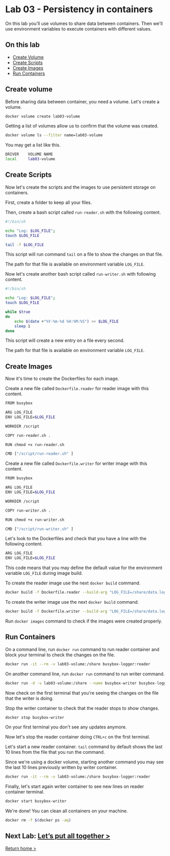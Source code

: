 # Lab 03 - Persistency in containers

On this lab you'll use volumes to share data between containers.
Then we'll use environment variables to execute containers with different values.

## On this lab

- [Create Volume](lab03.md#create-volume)
- [Create Scripts](lab03.md#create-scripts)
- [Create Images](lab03.md#create-images)
- [Run Containers](lab03.md#run-containers)

## Create volume

Before sharing data between container, you need a volume. Let's create a volume.

```bash
docker volume create lab03-volume
```

Getting a list of volumes allow us to confirm that the volume was created.

```bash
docker volume ls --filter name=lab03-volume
```

You may get a list like this.

```bash
DRIVER    VOLUME NAME
local     lab03-volume
```

## Create Scripts

Now let's create the scripts and the images to use persistent storage on containers.

First, create a folder to keep all your files.

Then, create a bash script called `run-reader.sh` with the following content.

```bash
#!/bin/sh

echo "Log: $LOG_FILE";
touch $LOG_FILE

tail -f $LOG_FILE
```

This script will run command `tail` on a file to show the changes on that file.

The path for that file is available on environment variable `LOG_FILE`.

Now let's create another bash script called `run-writer.sh` with following content.

```bash
#!/bin/sh

echo "Log: $LOG_FILE";
touch $LOG_FILE

while $true
do 
    echo $(date +"%Y-%m-%d %H:%M:%S") >> $LOG_FILE
    sleep 1
done
```

This script will create a new entry on a file every second.

The path for that file is available on environment variable `LOG_FILE`.

## Create Images

Now it's time to create the Dockerfiles for each image.

Create a new file called `Dockerfile.reader` for reader image with this content.

```bash
FROM busybox

ARG LOG_FILE
ENV LOG_FILE=$LOG_FILE

WORKDIR /script

COPY run-reader.sh .

RUN chmod +x run-reader.sh

CMD ["/script/run-reader.sh" ]
```

Create a new file called `Dockerfile.writer` for writer image with this content.

```bash
FROM busybox

ARG LOG_FILE
ENV LOG_FILE=$LOG_FILE

WORKDIR /script

COPY run-writer.sh .

RUN chmod +x run-writer.sh

CMD ["/script/run-writer.sh" ]
```

Let's look to the Dockerfiles and check that you have a line with the following content.

```bash
ARG LOG_FILE
ENV LOG_FILE=$LOG_FILE
```

This code means that you may define the default value for the environment variable `LOG_FILE` during image build.

To create the reader image use the next `docker build` command.

```bash
docker build -f Dockerfile.reader --build-arg "LOG_FILE=/share/data.log" -t busybox-logger:reader .
```

To create the writer image use the next `docker build` command.

```bash
docker build -f Dockerfile.writer --build-arg "LOG_FILE=/share/data.log" -t busybox-logger:writer .
```

Run `docker images` command to check if the images were created properly.

## Run Containers

On a command line, run `docker run` command to run reader container and block your terminal to check the changes on the file.

```bash
docker run -it --rm -v lab03-volume:/share busybox-logger:reader
```

On another command line, run `docker run` command to run writer command.

```bash
docker run -d -v lab03-volume:/share --name busybox-writer busybox-logger:writer
```

Now check on the first terminal that you're seeing the changes on the file that the writer is doing.

Stop the writer container to check that the reader stops to show changes.

```bash
docker stop busybox-writer
```

On your first terminal you don't see any updates anymore.

Now let's stop the reader container doing `CTRL+c` on the first terminal.

Let's start a new reader container. `tail` command by default shows the last 10 lines from the file that you run the command.

Since we're using a docker volume, starting another command you may see the last 10 lines previously written by writer container.

```bash
docker run -it --rm -v lab03-volume:/share busybox-logger:reader
```

Finally, let's start again writer container to see new lines on reader container terminal.

```bash
docker start busybox-writer
```

We're done! You can clean all containers on your machine.

```bash
docker rm -f $(docker ps -aq)
```

## Next Lab: [Let’s put all together >](lab04.md)

[Return home >](../README.md#labs)
